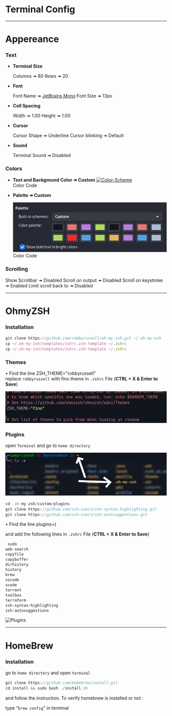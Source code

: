 # Terminal Config
---
# Appereance

### Text

- **Terminal Size**
    
    Columns ↠ 80
    Rows ↠ 20
    
- **Font**
    
    Font Name ↠ [JetBrains Mono](https://fonts.google.com/specimen/JetBrains+Mono)
    Font Size ↠ 13px
    
- **Cell Spacing**
    
    Width ↠ 1.00
    Height ↠ 1.00
    
- **Cursor**
    
    Cursor Shape ↠ Underline
    Cursor blinking ↠ Default
    
- **Sound**
    
    Terminal Sound ↠ Disabled
    

### Colors

- **Text and Background Color ↠ Custom**
   <a href="https://ibb.co/8KGS14j"><img src="https://i.ibb.co/8KGS14j/Color-Scheme.png" alt="Color-Scheme" border="0"></a> <br>
    <a herf="">Color Code</a>
    
- **Palette ↠ Custom**
    
    ![Palette.png](Assets/Palette.png)
 <a herf="">Color Code</a>
### Scrolling

Show Scrollbar ↠ Disabled
Scroll on output ↠ Disabled
Scroll on keystroke ↠ Enabled
Limit scroll back to ↠  Disabled

---
# OhmyZSH

### Installation

```jsx
git clone https://github.com/robbyrussell/oh-my-zsh.git ~/.oh-my-zsh
cp ~/.oh-my-zsh/templates/zshrc.zsh-template ~/.zshrc
cp ~/.oh-my-zsh/templates/zshrc.zsh-template ~/.zshrc
```

### Themes

• Find the line ZSH_THEME="robbyrussell" replace `robbyrussell` with fino theme in `.zshrc` File (**CTRL + X & Enter to Save**)

![Theme Image](Assets/Theme.png)

### Plugins

open `Terminal` and go to `home directory` 

![Terminal](Assets/ls.png)

```jsx
cd .oh-my-zsh/custom/plugins
git clone https://github.com/zsh-users/zsh-syntax-highlighting.git
git clone https://github.com/zsh-users/zsh-autosuggestions.git
```

• Find the line plugins=(

 and add the following lines in `.zshrc` File (**CTRL + X & Enter to Save**)

```
 sudo
web-search
copyfile
copybuffer
dirhistory
history
brew
vscode
xcode
torrent
toolbox
terraform
zsh-syntax-highlighting
zsh-autosuggestions
```

![Plugins](Plugins.png)

---
# HomeBrew

### Installation

go to `home directory` and open `terminal`

```jsx
git clone https://github.com/Homebrew/install.git
cd install && sudo bash ./install.sh
```

and follow the instruction. To verify homebrew is installed or not :

type “`brew config`" in terminal
